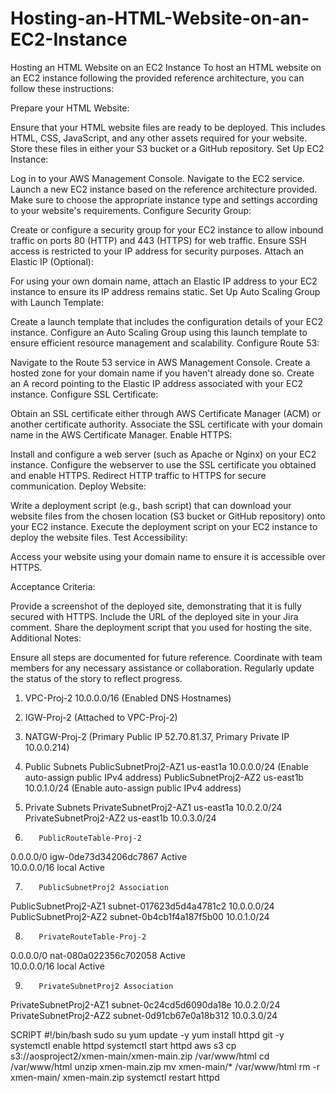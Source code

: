 # Hosting-an-HTML-Website-on-an-EC2-Instance
Hosting an HTML Website on an EC2 Instance
To host an HTML website on an EC2 instance following the provided reference architecture, you can follow these instructions:

Prepare your HTML Website:

Ensure that your HTML website files are ready to be deployed. This includes HTML, CSS, JavaScript, and any other assets required for your website.
Store these files in either your S3 bucket or a GitHub repository.
Set Up EC2 Instance:

Log in to your AWS Management Console.
Navigate to the EC2 service.
Launch a new EC2 instance based on the reference architecture provided. Make sure to choose the appropriate instance type and settings according to your website's requirements.
Configure Security Group:

Create or configure a security group for your EC2 instance to allow inbound traffic on ports 80 (HTTP) and 443 (HTTPS) for web traffic.
Ensure SSH access is restricted to your IP address for security purposes.
Attach an Elastic IP (Optional):

For using your own domain name, attach an Elastic IP address to your EC2 instance to ensure its IP address remains static.
Set Up Auto Scaling Group with Launch Template:

Create a launch template that includes the configuration details of your EC2 instance.
Configure an Auto Scaling Group using this launch template to ensure efficient resource management and scalability.
Configure Route 53:

Navigate to the Route 53 service in AWS Management Console.
Create a hosted zone for your domain name if you haven't already done so.
Create an A record pointing to the Elastic IP address associated with your EC2 instance.
Configure SSL Certificate:

Obtain an SSL certificate either through AWS Certificate Manager (ACM) or another certificate authority.
Associate the SSL certificate with your domain name in the AWS Certificate Manager.
Enable HTTPS:

Install and configure a web server (such as Apache or Nginx) on your EC2 instance.
Configure the webserver to use the SSL certificate you obtained and enable HTTPS.
Redirect HTTP traffic to HTTPS for secure communication.
Deploy Website:

Write a deployment script (e.g., bash script) that can download your website files from the chosen location (S3 bucket or GitHub repository) onto your EC2 instance.
Execute the deployment script on your EC2 instance to deploy the website files.
Test Accessibility:

Access your website using your domain name to ensure it is accessible over HTTPS.

Acceptance Criteria:

Provide a screenshot of the deployed site, demonstrating that it is fully secured with HTTPS.
Include the URL of the deployed site in your Jira comment.
Share the deployment script that you used for hosting the site.
Additional Notes:

Ensure all steps are documented for future reference.
Coordinate with team members for any necessary assistance or collaboration.
Regularly update the status of the story to reflect progress.

1.	VPC-Proj-2 10.0.0.0/16 (Enabled DNS Hostnames)

2.	IGW-Proj-2 (Attached to VPC-Proj-2)

3.	NATGW-Proj-2 (Primary Public IP 52.70.81.37, Primary Private IP 10.0.0.214)

4.	Public Subnets
PublicSubnetProj2-AZ1 us-east1a 10.0.0.0/24 (Enable auto-assign public IPv4 address)
PublicSubnetProj2-AZ2 us-east1b 10.0.1.0/24 (Enable auto-assign public IPv4 address) 

5.	Private Subnets
PrivateSubnetProj2-AZ1 us-east1a 10.0.2.0/24
PrivateSubnetProj2-AZ2 us-east1b 10.0.3.0/24

6.        PublicRouteTable-Proj-2
0.0.0.0/0	igw-0de73d34206dc7867	Active	
10.0.0.0/16	local	          Active

7.        PublicSubnetProj2 Association
PublicSubnetProj2-AZ1	subnet-017623d5d4a4781c2	10.0.0.0/24	
PublicSubnetProj2-AZ2	subnet-0b4cb1f4a187f5b00	10.0.1.0/24

8.        PrivateRouteTable-Proj-2
0.0.0.0/0	nat-080a022356c702058	Active	
10.0.0.0/16	local	          Active

9.        PrivateSubnetProj2 Association
PrivateSubnetProj2-AZ1	subnet-0c24cd5d6090da18e	10.0.2.0/24	
PrivateSubnetProj2-AZ2	subnet-0d91cb67e0a18b312	10.0.3.0/24

SCRIPT
#!/bin/bash 
sudo su
yum update -y
yum install httpd git -y
systemctl enable httpd
systemctl start httpd
aws s3 cp s3://aosproject2/xmen-main/xmen-main.zip /var/www/html
cd /var/www/html
unzip xmen-main.zip
mv xmen-main/* /var/www/html
rm -r xmen-main/ xmen-main.zip
systemctl restart httpd

 
 
 


 
 
 



